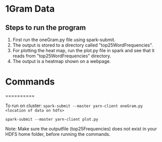 1Gram Data
=========

## Steps to run the program

1. First run the oneGram.py file using spark-submit.
2. The output is stored to a directory called "top25WordFrequencies".
3. For plotting the heat map, run the plot.py file in spark and see that it reads from "top25WordFrequencies" directory.
4. The output is a heatmap shown on a webpage.

# Commands #
==========

To run on cluster:
`spark-submit --master yarn-client oneGram.py <location of data on hdfs>` <br/>

`spark-submit --master yarn-client plot.py`

Note: Make sure the outputfile (top25Frequencies) does not exist in your HDFS home folder, before running the commands.

